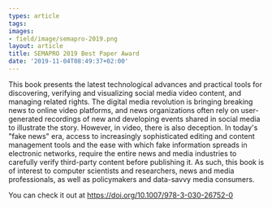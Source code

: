 ```yaml
---
types: article
tags:
images: 
- field/image/semapro-2019.png
layout: article
title: SEMAPRO 2019 Best Paper Award
date: '2019-11-04T08:49:37+02:00'
---
```

<p>This book presents the latest technological advances and practical tools for discovering, verifying and visualizing social media video content, and managing related rights. The digital media revolution is bringing breaking news to online video platforms, and news organizations often rely on user-generated recordings of new and developing events shared in social media to illustrate the story. However, in video, there is also deception. In today's "fake news" era, access to increasingly sophisticated editing and content management tools and the ease with which fake information spreads in electronic networks, require the entire news and media industries to carefully verify third-party content before publishing it. As such, this book is of interest to computer scientists and researchers, news and media professionals, as well as policymakers and data-savvy media consumers.</p>

<p>You can check it out at <a href="https://doi.org/10.1007/978-3-030-26752-0" target="_blank">https://doi.org/10.1007/978-3-030-26752-0</a></p>
